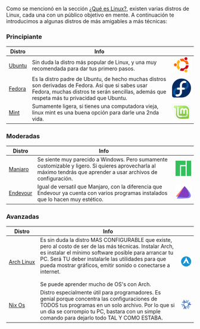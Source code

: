 Como se mencionó en la sección [¿Qué es Linux?](¿Qué-es-Linux%3F), existen varias distros de Linux, cada una con un público objetivo en mente. A continuación te introducimos a algunas distros de más amigables a más técnicas:

### Principiante

| Distro                               | Info                                                                                                                                                                                             |                                                                             |
| ------------------------------------ | ------------------------------------------------------------------------------------------------------------------------------------------------------------------------------------------------ | --------------------------------------------------------------------------- |
| [Ubuntu](https://ubuntu.com/)        | Sin duda la distro más popular de Linux, y una muy recomendada para dar tus primero pasos.                                                                                                       | <img title="" src="./resources/Distros/Logo-Ubuntu.png" alt="" width="230"> |
| [Fedora](https://fedoraproject.org/) | Es la distro padre de Ubuntu, de hecho muchas distros son derivadas de Fedora. Asi que si sabes usar Fedora, muchas distros te serán sencillas, además que respeta más tu privacidad que Ubuntu. | <img title="" src="./resources/Distros/Logo-fedora.png" alt="" width="155"> |
| [Mint](https://linuxmint.com/)       | Sumamente ligera, si tienes una computadora vieja, linux mint es una buena opción para darle una 2nda vida.                                                                                      | <img src="./resources/Distros/Logo_Mint.png" title="" alt="" width="176">   |

### Moderadas

| Distro                               | Info                                                                                                                                                             |                                                                                |
| ------------------------------------ | ---------------------------------------------------------------------------------------------------------------------------------------------------------------- | ------------------------------------------------------------------------------ |
| [Manjaro](https://manjaro.org/)      | Se siente muy parecido a Windows. Pero sumamente customizable y ligero. Si quieres aprovecharla al máximo tendrás que aprender a usar archivos de configuración. | <img src="./resources/Distros/Logo-manjaro.png" title="" alt="" width="152">   |
| [Endevour](https://endeavouros.com/) | Igual de versatil que Manjaro, con la diferencia que Endevour ya cuenta con varios programas instalados que lo hacen muy estético.                               | <img src="./resources/Distros/Logo-endevour.webp" title="" alt="" width="160"> |

### Avanzadas

| Distro                               | Info                                                                                                                                                                                                                                                                                                                                                   |                                                                            |
| ------------------------------------ | ------------------------------------------------------------------------------------------------------------------------------------------------------------------------------------------------------------------------------------------------------------------------------------------------------------------------------------------------------ | -------------------------------------------------------------------------- |
| [Arch Linux](https://archlinux.org/) | Es sin duda la distro MAS CONFIGURABLE que existe, pero al costo de ser de las más técnicas. Instalar Arch, es instalar el mínimo software posible para arrancar tu PC. Será TU deber instalarle las utilidades para que pueda mostrar gráficos, emitir sonido o conectarse a internet.<br/><br/> Se puede aprender mucho de OS's con Arch. | <img src="./resources/Distros/Logo-arch.webp" title="" alt="" width="178"> |
| [Nix Os](https://nixos.org/)         | Distro especialmente útil para programadores. Es genial porque concentra las configuraciones de TODOS tus programas en un solo archivo. Por lo que si un dia se corrompio tu PC, bastara con un simple comando para dejarlo todo TAL Y COMO ESTABA.                                                                                                    | <img src="./resources/Distros/Logo-nix.png" title="" alt="" width="183">  |
